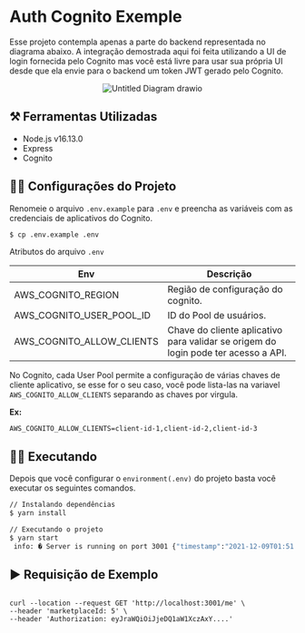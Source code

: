 # Auth Cognito Exemple

Esse projeto contempla apenas a parte do backend representada no diagrama abaixo. A integração demostrada aqui foi feita utilizando a UI de login fornecida pelo Cognito mas você está livre para usar sua própria UI desde que ela envie para o backend um token JWT gerado pelo Cognito.
 
 <p align="center"> 
 <img align="center" src="https://user-images.githubusercontent.com/29002558/145313058-33aa98c5-4be8-47cb-8ebc-9a9948d127ab.png" alt="Untitled Diagram drawio">
</p>


## ⚒️ Ferramentas Utilizadas 
  - Node.js v16.13.0
  - Express
  - Cognito

## 👨‍💻 Configurações do Projeto

Renomeie o arquivo `.env.example` para `.env` e preencha as variáveis com as credenciais de aplicativos do Cognito.

```sh
$ cp .env.example .env
```

Atributos do arquivo `.env`

| Env | Descrição |
| --- | --- |
| AWS_COGNITO_REGION | Região de configuração do cognito. |
| AWS_COGNITO_USER_POOL_ID | ID do Pool de usuários. |
| AWS_COGNITO_ALLOW_CLIENTS | Chave do cliente aplicativo para validar se origem do login pode ter acesso a API. |

No Cognito, cada User Pool permite a configuração de várias chaves de cliente aplicativo, se esse for o seu caso, você pode lista-las na variavel `AWS_COGNITO_ALLOW_CLIENTS` separando as chaves por virgula.

**Ex:**
```.env
AWS_COGNITO_ALLOW_CLIENTS=client-id-1,client-id-2,client-id-3
```

## 👨‍💻 Executando

Depois que você configurar o `environment(.env)` do projeto basta você executar os seguintes comandos.

```sh
// Instalando dependências
$ yarn install
```

```sh
// Executando o projeto
$ yarn start
 info: � Server is running on port 3001 {"timestamp":"2021-12-09T01:51:00.618Z"}
```

## ▶️ Requisição de Exemplo

```curl

curl --location --request GET 'http://localhost:3001/me' \
--header 'marketplaceId: 5' \
--header 'Authorization: eyJraWQiOiJjeDQ1aW1XczAxY....'

```

